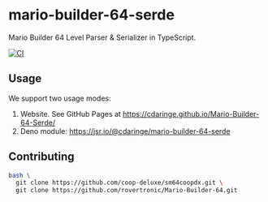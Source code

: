 # mario-builder-64-serde

Mario Builder 64 Level Parser & Serializer in TypeScript.

[![CI](https://github.com/cdaringe/Mario-Builder-64-Serde/actions/workflows/ci.yml/badge.svg)](https://github.com/cdaringe/Mario-Builder-64-Serde/actions/workflows/ci.yml)

## Usage

We support two usage modes:

1. Website. See GitHub Pages at
   https://cdaringe.github.io/Mario-Builder-64-Serde/
2. Deno module: https://jsr.io/@cdaringe/mario-builder-64-serde

## Contributing

```bash
bash \
  git clone https://github.com/coop-deluxe/sm64coopdx.git \
  git clone https://github.com/rovertronic/Mario-Builder-64.git
```
